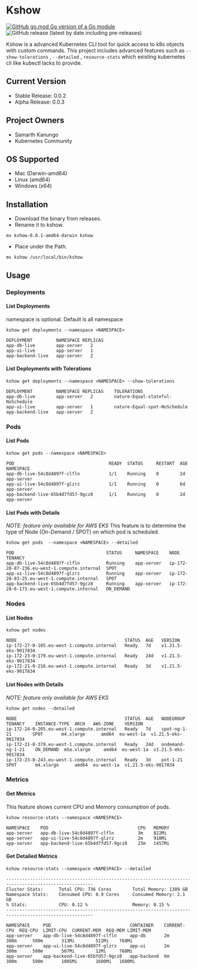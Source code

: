 # Kshow
[![GitHub go.mod Go version of a Go module](https://img.shields.io/github/go-mod/go-version/gomods/athens.svg)](https://github.com/gomods/athens) ![GitHub release (latest by date including pre-releases)](https://img.shields.io/github/v/release/sam0392in/kshow?include_prereleases)

Kshow is a advanced Kubernetes CLI tool for quick access to k8s objects with custom commands.
This project includes advanced features such as ```--show-tolerations``` , ```--detailed``` , ```resource-stats``` which existing kubernetes cli like kubectl lacks to provide.

## Current Version
- Stable Release: 0.0.2 
- Alpha Release: 0.0.3

## Project Owners
- Samarth Kanungo
- Kubernetes Community

## OS Supported
- Mac (Darwin-amd64)
- Linux (amd64)
- Windows (x64)

## Installation
- Download the binary from releases.
- Rename it to kshow.
```
mv kshow-0.0.1-amd64-darwin kshow
```
- Place under the Path.
```
mv kshow /usr/local/bin/kshow
```

## Usage

### Deployments

#### **List Deployments**

namespace is optional. Default is all namespace
```
kshow get deployments --namespace <NAMESPACE>

DEPLOYMENT         NAMESPACE REPLICAS    
app-db-live        app-server   2        
app-ui-live        app-server   1    
app-backend-live   app-server   2 
```

#### **List Deployments with Tolerations**

```
kshow get deployments --namespace <NAMESPACE> --show-tolerations

DEPLOYMENT         NAMESPACE REPLICAS    TOLERATIONS
app-db-live        app-server   2        nature-Equal-stateful-NoSchedule
app-ui-live        app-server   1        nature-Equal-spot-NoSchedule
app-backend-live   app-server   2 
```

### Pods

#### **List Pods**
```
kshow get pods --namespace <NAMESPACE>

POD                                    READY  STATUS     RESTART  AGE   NAMESPACE
app-db-live-54c8d4897f-clfln           1/1    Running    0        2d    app-server
app-ui-live-54c8d4897f-glzrz           1/1    Running    0        6d    app-server
app-backend-live-65b4d7fd57-9gcz8      1/1    Running    0        2d    app-server
```

#### **List Pods with Details**
*NOTE: feature only available for AWS EKS*
This feature is to determine the type of Node (On-Demand / SPOT) on which pod is scheduled.

```
kshow get pods  --namespace <NAMESPACE> --detailed

POD                                   STATUS     NAMESPACE    NODE                                         TENANCY
app-db-live-54c8d4897f-clfln          Running    app-server   ip-172-28-87-236.eu-west-1.compute.internal  SPOT
app-ui-live-54c8d4897f-glzrz          Running    app-server   ip-172-28-83-25.eu-west-1.compute.internal   SPOT
app-backend-live-65b4d7fd57-9gcz8     Running    app-server   ip-172-28-6-173.eu-west-1.compute.internal   ON_DEMAND
```

### Nodes

#### **List Nodes**
```
kshow get nodes

NODE                                         STATUS  AGE   VERSION
ip-172-27-0-105.eu-west-1.compute.internal   Ready   7d    v1.21.5-eks-9017834
ip-172-23-0-179.eu-west-1.compute.internal   Ready   24d   v1.21.5-eks-9017834
ip-172-21-0-216.eu-west-1.compute.internal   Ready   3d    v1.21.5-eks-9017834
```

#### **List Nodes with Details**

*NOTE: feature only available for AWS EKS*

```
kshow get nodes --detailed

NODE                                         STATUS  AGE   NODEGROUP           TENANCY    INSTANCE-TYPE  ARCH   AWS-ZONE    VERSION
ip-172-24-0-205.eu-west-1.compute.internal   Ready   7d    spot-ng-1-21        SPOT       m4.xlarge      amd64  eu-west-1a  v1.21.5-eks-9017834
ip-172-21-0-379.eu-west-1.compute.internal   Ready   24d   ondemand-ng-1-21    ON_DEMAND  m5a.xlarge     amd64  eu-west-1a  v1.21.5-eks-9017834
ip-172-23-0-243.eu-west-1.compute.internal   Ready   3d    pot-1-21            SPOT       m4.xlarge      amd64  eu-west-1a  v1.21.5-eks-9017834
```


### Metrics

#### **Get Metrics**

This feature shows current CPU and Memory consumption of pods.

```
kshow resource-stats --namespace <NAMESPACE>

NAMESPACE    POD                                  CPU   MEMORY
app-server   app-db-live-54c8d4897f-clfln         3m    822Mi
app-server   app-ui-live-54c8d4897f-glzrz         2m    918Mi
app-server   app-backend-live-65b4d7fd57-9gcz8    23m   1457Mi
```

#### **Get Detailed Metrics**
```
kshow resource-stats --namespace <NAMESPACE> --detailed

-------------------------------------------------------------------------------------------------------
Cluster Stats: 		Total CPU: 736 Cores		Total Memory: 1389 GB
Namespace Stats: 	Consumed CPU: 0.9 Cores		Consumed Memory: 2.1 GB
% Stats: 		    CPU: 0.12 %			        Memory: 0.15 %
-------------------------------------------------------------------------------------------------------

NAMESPACE  	  POD                              CONTAINER    CURRENT-CPU  REQ-CPU  LIMIT-CPU  CURRENT-MEM  REQ-MEM LIMIT-MEM
app-server    app-db-live-54c8d4897f-clfln     app-db       2m          300m      500m       313Mi        512Mi    768Mi
app-server    app-ui-live-54c8d4897f-glzrz     app-ui       2m          300m      500m       507Mi        12Mi     768Mi
app-server    app-backend-live-65bfd57-9gcz8   app-backend  6m          300m      500m       1005Mi       1600Mi   1600Mi
```
